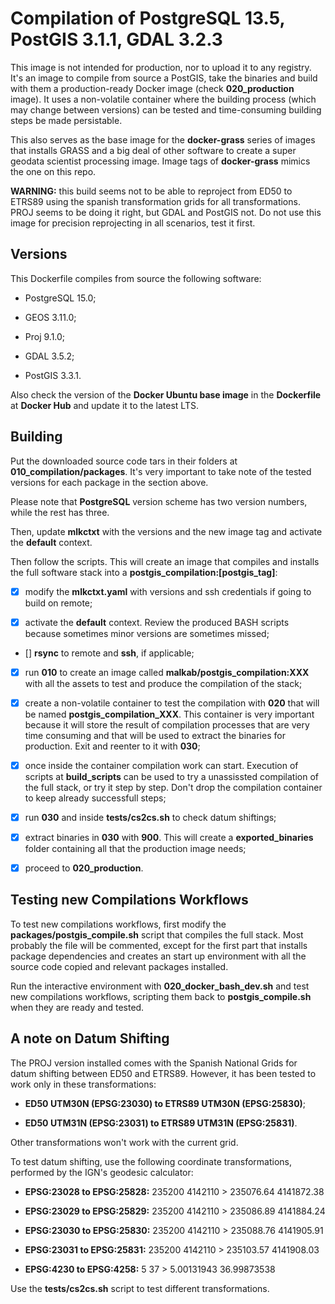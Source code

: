 # Compilation of PostgreSQL 13.5, PostGIS 3.1.1, GDAL 3.2.3

This image is not intended for production, nor to upload it to any registry. It's an image to compile from source a PostGIS, take the binaries and build with them a production-ready Docker image (check **020_production** image). It uses a non-volatile container where the building process (which may change between versions) can be tested and time-consuming building steps be made persistable.

This also serves as the base image for the **docker-grass** series of images that installs GRASS and a big deal of other software to create a super geodata scientist processing image. Image tags of **docker-grass** mimics the one on this repo.

**WARNING:** this build seems not to be able to reproject from ED50 to ETRS89 using the spanish transformation grids for all transformations. PROJ seems to be doing it right, but GDAL and PostGIS not. Do not use this image for precision reprojecting in all scenarios, test it first.


## Versions

This Dockerfile compiles from source the following software:

- PostgreSQL 15.0;

- GEOS 3.11.0;

- Proj 9.1.0;

- GDAL 3.5.2;

- PostGIS 3.3.1.

Also check the version of the **Docker Ubuntu base image** in the **Dockerfile** at **Docker Hub** and update it to the latest LTS.


## Building

Put the downloaded source code tars in their folders at **010_compilation/packages**. It's very important to take note of the tested versions for each package in the section above.

Please note that **PostgreSQL** version scheme has two version numbers, while the rest has three.

Then, update **mlkctxt** with the versions and the new image tag and activate the **default** context.

Then follow the scripts. This will create an image that compiles and installs the full software stack into a **postgis_compilation:[postgis_tag]**:

- [x] modify the **mlkctxt.yaml** with versions and ssh credentials if going to build on remote;

- [x] activate the **default** context. Review the produced BASH scripts because sometimes minor versions are sometimes missed;

- [] **rsync** to remote and **ssh**, if applicable;

- [x] run **010** to create an image called **malkab/postgis_compilation:XXX** with all the assets to test and produce the compilation of the stack;

- [x] create a non-volatile container to test the compilation with **020** that will be named **postgis_compilation_XXX**. This container is very important because it will store the result of compilation processes that are very time consuming and that will be used to extract the binaries for production. Exit and reenter to it with **030**;

- [x] once inside the container compilation work can start. Execution of scripts at **build_scripts** can be used to try a unassissted compilation of the full stack, or try it step by step. Don't drop the compilation container to keep already successfull steps;

- [x] run **030** and inside **tests/cs2cs.sh** to check datum shiftings;

- [x] extract binaries in **030** with **900**. This will create a **exported_binaries** folder containing all that the production image needs;

- [x] proceed to **020_production**.


## Testing new Compilations Workflows

To test new compilations workflows, first modify the **packages/postgis_compile.sh** script that compiles the full stack. Most probably the file will be commented, except for the first part that installs package dependencies and creates an start up environment with all the source code copied and relevant packages installed.

Run the interactive environment with **020_docker_bash_dev.sh** and test new compilations workflows, scripting them back to **postgis_compile.sh** when they are ready and tested.


## A note on Datum Shifting

The PROJ version installed comes with the Spanish National Grids for datum shifting between ED50 and ETRS89. However, it has been tested to work only in these transformations:

- **ED50 UTM30N (EPSG:23030) to ETRS89 UTM30N (EPSG:25830)**;

- **ED50 UTM31N (EPSG:23031) to ETRS89 UTM31N (EPSG:25831)**.

Other transformations won't work with the current grid.

To test datum shifting, use the following coordinate transformations, performed by the IGN's geodesic calculator:

- **EPSG:23028 to EPSG:25828:** 235200 4142110  >  235076.64 4141872.38

- **EPSG:23029 to EPSG:25829:** 235200 4142110  >  235086.89 4141884.24

- **EPSG:23030 to EPSG:25830:** 235200 4142110  >  235088.76 4141905.91

- **EPSG:23031 to EPSG:25831:** 235200 4142110  >  235103.57 4141908.03

- **EPSG:4230 to EPSG:4258:**   5 37            >  5.00131943 36.99873538

Use the **tests/cs2cs.sh** script to test different transformations.
